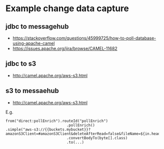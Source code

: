 # Example change data capture 

## jdbc to messagehub

- https://stackoverflow.com/questions/45999725/how-to-poll-database-using-apache-camel
- https://issues.apache.org/jira/browse/CAMEL-11682

## jdbc to s3

- http://camel.apache.org/aws-s3.html

## s3 to messaehub

- http://camel.apache.org/aws-s3.html

E.g. 

```
from("direct:pollEnrich").routeId("pollEnrich") 
                            .pollEnrich() 
.simple("aws-s3://{{buckets.mybucket}}?amazonS3Client=#amazonS3Client&deleteAfterRead=false&fileName=${in.header.CamelAwsS3Key}")
                            .convertBodyTo(byte[].class) 
                            .to(...)
```
